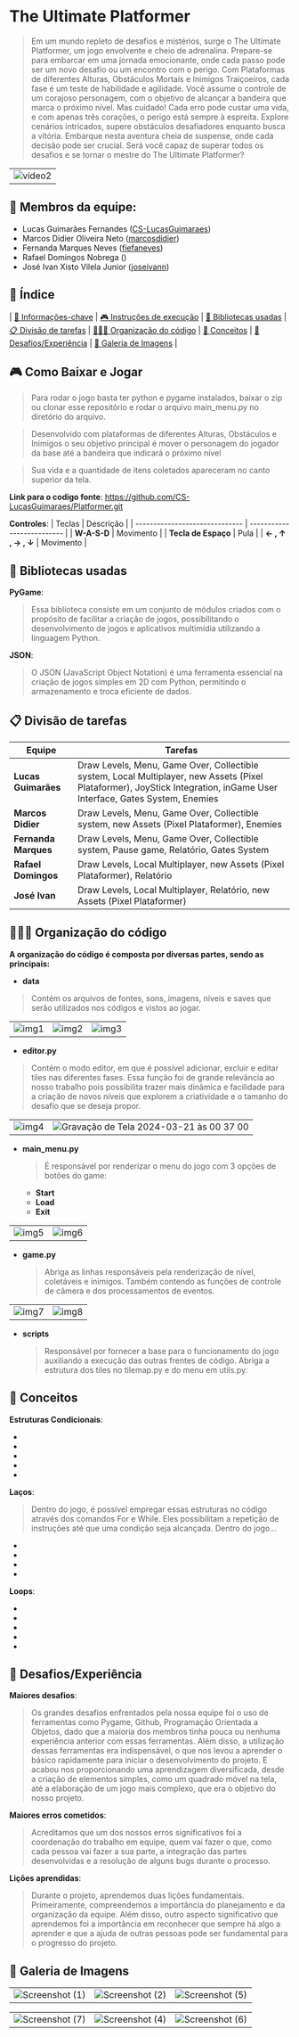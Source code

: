 # The Ultimate Platformer

  > Em um mundo repleto de desafios e mistérios, surge o The Ultimate Platformer, um jogo envolvente e cheio de adrenalina. Prepare-se para embarcar em uma jornada emocionante, onde cada passo pode ser um novo desafio ou um encontro com o perigo. Com Plataformas de diferentes Alturas, Obstáculos Mortais e Inimigos Traiçoeiros, cada fase é um teste de habilidade e agilidade.
Você assume o controle de um corajoso personagem, com o objetivo de alcançar a bandeira que marca o próximo nível. Mas cuidado! Cada erro pode custar uma vida, e com apenas três corações, o perigo está sempre à espreita. Explore cenários intricados, supere obstáculos desafiadores enquanto busca a vitória.
Embarque nesta aventura cheia de suspense, onde cada decisão pode ser crucial. Será você capaz de superar todos os desafios e se tornar o mestre do The Ultimate Platformer?

| |
|:-------------------------:|
|![video2](https://github.com/joseivann/jogo/assets/84510651/f25b0bfd-8eb3-467d-a4eb-6ca39b0a111d)|

## 👥 Membros da equipe:
   * Lucas Guimarães Fernandes </lgf> ([CS-LucasGuimaraes](https://github.com/CS-LucasGuimaraes))
   * Marcos Didier Oliveira Neto </mdon> ([marcosdidier](https://github.com/marcosdidier)) 
   * Fernanda Marques Neves </fmn> ([fiefaneves](https://github.com/fiefaneves))
   * Rafael Domingos Nobrega </rdn> ([]())
   * José Ivan Xisto Vilela Junior </jixvj> ([joseivann](https://github.com/joseivann))

## 🎯 Índice

| [👥 Informações-chave](#-Membros-da-equipe)
| [🎮 Instruções de execução](#-Como-Baixar-e-Jogar)
| [📖 Bibliotecas usadas](#-Bibliotecas-usadas)
| [📋 Divisão de tarefas](#-Divisão-de-tarefas)
| [👨🏻‍💻 Organização do código](#-Organização-do-código)
| [📝 Conceitos](#-Conceitos)
| [🧠 Desafios/Experiência](#-Desafios/Experiência)
| [📸 Galeria de Imagens](#-Galeria-de-Imagens) |

## 🎮 Como Baixar e Jogar

> Para rodar o jogo basta ter python e pygame instalados, baixar o zip ou clonar esse repositório e rodar o arquivo main_menu.py no diretório do arquivo.

> Desenvolvido com plataformas de diferentes Alturas, Obstáculos e Inimigos o seu objetivo principal é mover o personagem do jogador da base até a bandeira que indicará o próximo nível

> Sua vida e a quantidade de itens coletados apareceram no canto superior da tela.

**Link para o codigo fonte**: https://github.com/CS-LucasGuimaraes/Platformer.git

**Controles**:
  |            Teclas              |          Descrição           |
  | ------------------------------ | -------------------------- |
  | **W-A-S-D** | Movimento |
  | **Tecla de Espaço** | Pula |
  | **&#8592; , &#8593; , &#8594; , &#8595;** | Movimento |

## 📖 Bibliotecas usadas

 **PyGame**:
> Essa biblioteca consiste em um conjunto de módulos criados com o propósito de facilitar a criação de jogos, possibilitando o desenvolvimento de jogos e aplicativos multimídia utilizando a linguagem Python.
   
 **JSON**:
> O JSON (JavaScript Object Notation) é uma ferramenta essencial na criação de jogos simples em 2D com Python, permitindo o armazenamento e troca eficiente de dados.

## 📋 Divisão de tarefas

|            Equipe              |          Tarefas           |
| ------------------------------ | -------------------------- |
| **Lucas Guimarães** | Draw Levels, Menu, Game Over, Collectible system, Local Multiplayer, new Assets (Pixel Plataformer), JoyStick Integration, inGame User Interface, Gates System, Enemies |
| **Marcos Didier** | Draw Levels, Menu, Game Over, Collectible system, new Assets (Pixel Plataformer), Enemies |
| **Fernanda Marques** | Draw Levels, Menu, Game Over, Collectible system, Pause game, Relatório, Gates System  |
| **Rafael Domingos** | Draw Levels, Local Multiplayer, new Assets (Pixel Plataformer), Relatório |
| **José Ivan** | Draw Levels, Local Multiplayer, Relatório, new Assets (Pixel Plataformer) |

## 👨🏻‍💻 Organização do código

   **A organização do código é composta por diversas partes, sendo as principais:**

  - **data**
   > Contém os arquivos de fontes, sons, imagens, níveis e saves que serão utilizados nos códigos e vistos ao jogar.

| | | |
|:-------------------------:|:-------------------------:|:-------------------------:|
|![img1](https://github.com/joseivann/Relatorio/assets/84510651/7006f882-5288-47e0-b3ec-7590d0e39a19) | ![img2](https://github.com/joseivann/Relatorio/assets/84510651/01157b39-2e87-4a6a-b8d4-99b376ba353f) | ![img3](https://github.com/joseivann/Relatorio/assets/84510651/70c22d47-9aa1-45f5-a611-e0053045b94c) |

 - **editor.py**
  > Contém o modo editor, em que é possível adicionar, excluir e editar tiles nas diferentes fases. Essa função foi de grande relevância ao nosso trabalho pois possibilita trazer mais dinâmica e facilidade para a criação de novos níveis que explorem a criatividade e o tamanho do desafio que se deseja propor.

| | | 
|:-------------------------:|:-------------------------:|
|![img4](https://github.com/joseivann/Relatorio/assets/84510651/d85b3525-450b-46d6-ad2e-3e1897aaeaa0) | ![Gravação de Tela 2024-03-21 às 00 37 00](https://github.com/joseivann/Relatorio/assets/84510651/0a4f09ea-bf64-4e82-a62e-da3c0c40e662) |

 - **main_menu.py**
   
   > É responsável por renderizar o menu do jogo com 3 opções de botões do game:
      - **Start**
      - **Load**
      - **Exit**

| | | 
|:-------------------------:|:-------------------------:|
|![img5](https://github.com/joseivann/Relatorio/assets/84510651/25ce1609-118d-4cd0-8321-8c3b15eb0725) | ![img6](https://github.com/joseivann/Relatorio/assets/84510651/934eae6b-3480-4d72-a4fc-64c19bccb969) |

 - **game.py**

   > Abriga as linhas responsáveis pela renderização de nível, coletáveis e inimigos. Também contendo as funções de controle de câmera e dos processamentos de eventos.

| | | 
|:-------------------------:|:-------------------------:|
|![img7](https://github.com/joseivann/Relatorio/assets/84510651/e0e2a37e-18fd-43d5-b1e2-8d0db6609f52) | ![img8](https://github.com/joseivann/Relatorio/assets/84510651/af8e8727-ab23-4510-9bb0-2008050e8a54) |

 - **scripts**

   > Responsável por fornecer a base para o funcionamento do jogo auxiliando a execução das outras frentes de código. Abriga a estrutura dos tiles no tilemap.py e do menu em utils.py.


## 📝 Conceitos


 **Estruturas Condicionais**:
 
 -
 -
 -
 -
 -
 
  **Laços**:
> Dentro do jogo, é possível empregar essas estruturas no código através dos comandos For e While. Eles possibilitam a repetição de instruções até que uma condição seja alcançada. Dentro do jogo...
-
-
-
-

 **Loops**:

-
-
-
-
-
 

## 🧠 Desafios/Experiência

 **Maiores desafios**:

> Os grandes desafios enfrentados pela nossa equipe foi o uso de ferramentas como Pygame, Github, Programação Orientada a Objetos, dado que a maioria dos membros tinha pouca ou nenhuma experiência anterior com essas ferramentas. Além disso, a utilização dessas ferramentas era indispensável, o que nos levou a aprender o básico rapidamente para iniciar o desenvolvimento do projeto. E acabou nos proporcionando uma aprendizagem diversificada, desde a criação de elementos simples, como um quadrado móvel na tela, até a elaboração de um jogo mais complexo, que era o objetivo do nosso projeto.

 **Maiores erros cometidos**:

 > Acreditamos que um dos nossos erros significativos foi a coordenação do trabalho em equipe, quem vai fazer o que, como cada pessoa vai fazer a sua parte, a integração das partes desenvolvidas e a resolução de alguns bugs durante o processo.

 **Lições aprendidas**:

> Durante o projeto, aprendemos duas lições fundamentais. Primeiramente, compreendemos a importância do planejamento e da organização da equipe. Além disso, outro aspecto significativo que aprendemos foi a importância em reconhecer que sempre há algo a aprender e que a ajuda de outras pessoas pode ser fundamental para o progresso do projeto.


## 📸 Galeria de Imagens

| | | |
|:-------------------------:|:-------------------------:|:-------------------------:|
|![Screenshot (1)](https://github.com/joseivann/Relatorio/assets/84510651/1b8eca5e-f82a-41e6-b71c-56330fd32925) | ![Screenshot (2)](https://github.com/joseivann/Relatorio/assets/84510651/ccd4f4b5-707f-4f7d-92e8-641a29ff6800) | ![Screenshot (5)](https://github.com/joseivann/Relatorio/assets/84510651/fecf1953-76d8-44d7-a9ae-e3488644073d) |

| | | |
|:-------------------------:|:-------------------------:|:-------------------------:|
|![Screenshot (7)](https://github.com/joseivann/Relatorio/assets/84510651/d591fe5e-c80d-49c5-a335-885605a4935b) | ![Screenshot (4)](https://github.com/joseivann/Relatorio/assets/84510651/b945ef18-7fe9-433e-a8f4-349aa302cc65) | ![Screenshot (6)](https://github.com/joseivann/Relatorio/assets/84510651/de852e59-8147-4b27-abb0-bde9ed32c31e) |





